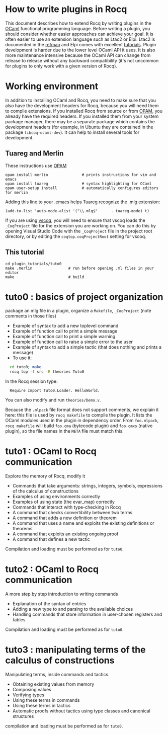 How to write plugins in Rocq
===========================

This document describes how to extend Rocq by writing plugins in the
[OCaml](https://ocaml.org/) functional programming language.
Before writing a plugin, you should consider whether easier approaches
can achieve your goal. It is often easier to use an
extension language such as Ltac2 or Elpi. Ltac2 is documented in the
[refman](https://rocq-prover.org/refman/proof-engine/ltac2.html)
and Elpi comes with excellent
[tutorials](https://github.com/LPCIC/coq-elpi/#tutorials). Plugin
development is harder due to the lower level OCaml API it uses.
It is also more maintenance intensive because the OCaml API can
change from release to release without any backward compatibility
(it's not uncommon for plugins to only work with a given
version of Rocq).

# Working environment

In addition to installing OCaml and Rocq, you need to make sure that you also have the development
headers for Rocq, because you will need them to compile extensions. If you installed Rocq from source or
from [OPAM](http://opam.ocaml.org/doc/Install.html), you already have the required headers. If you
installed them from your system package manager, there may be a separate package
which contains the development headers (for example, in Ubuntu they are contained in the package
`libcoq-ocaml-dev`). It can help to install several tools for development.

## Tuareg and Merlin

These instructions use [OPAM](http://opam.ocaml.org/doc/Install.html)

```shell
opam install merlin               # prints instructions for vim and emacs
opam install tuareg               # syntax highlighting for OCaml
opam user-setup install           # automatically configures editors for merlin
```

Adding this line to your .emacs helps Tuareg recognize the .mlg extension:

```shell
(add-to-list 'auto-mode-alist '("\\.mlg$"      . tuareg-mode) t)
```

If you are using [vscoq](https://github.com/coq-community/vscoq),
you will need to ensure that vscoq loads the `_CoqProject` file for the extension
you are working on. You can do this by opening Visual Studio Code with the `_CoqProject`
file in the project root directory, or by editing the `coqtop.coqProjectRoot` setting for vscoq.

## This tutorial

```shell
cd plugin_tutorials/tuto0
make .merlin                # run before opening .ml files in your editor
make                        # build
```

# tuto0 : basics of project organization
package an mlg file in a plugin, organize a `Makefile`, `_CoqProject` (note comments in those files)
- Example of syntax to add a new toplevel command
- Example of function call to print a simple message
- Example of function call to print a simple warning
- Example of function call to raise a simple error to the user
- Example of syntax to add a simple tactic
    (that does nothing and prints a message)
- To use it:

```bash
  cd tuto0; make
  rocq top -I src -R theories Tuto0
```

In the Rocq session type:
```coq
  Require Import Tuto0.Loader. HelloWorld.
```

You can also modify and run `theories/Demo.v`.

Because the `.mlpack` file format does not support comments, we
explain it here: this file is used by `rocq makefile` to compile the
plugin. It lists the OCaml modules used in the plugin in dependency
order. From `foo.mlpack`, `rocq makefile` will build `foo.cma`
(bytecode plugin) and `foo.cmxs` (native plugin), so the file names in
the `META` file must match this.

# tuto1 : OCaml to Rocq communication
Explore the memory of Rocq, modify it
- Commands that take arguments: strings, integers, symbols, expressions of the calculus of constructions
- Examples of using environments correctly
- Examples of using state (the evar_map) correctly
- Commands that interact with type-checking in Rocq
- A command that checks convertibility between two terms
- A command that adds a new definition or theorem
- A command that uses a name and exploits the existing definitions or theorems
- A command that exploits an existing ongoing proof
- A command that defines a new tactic

Compilation and loading must be performed as for `tuto0`.

# tuto2 : OCaml to Rocq communication
A more step by step introduction to writing commands
- Explanation of the syntax of entries
- Adding a new type to and parsing to the available choices
- Handling commands that store information in user-chosen registers and tables

Compilation and loading must be performed as for `tuto0`.

# tuto3 : manipulating terms of the calculus of constructions
Manipulating terms, inside commands and tactics.
- Obtaining existing values from memory
- Composing values
- Verifying types
- Using these terms in commands
- Using these terms in tactics
- Automatic proofs without tactics using type classes and canonical structures

compilation and loading must be performed as for `tuto0`.
